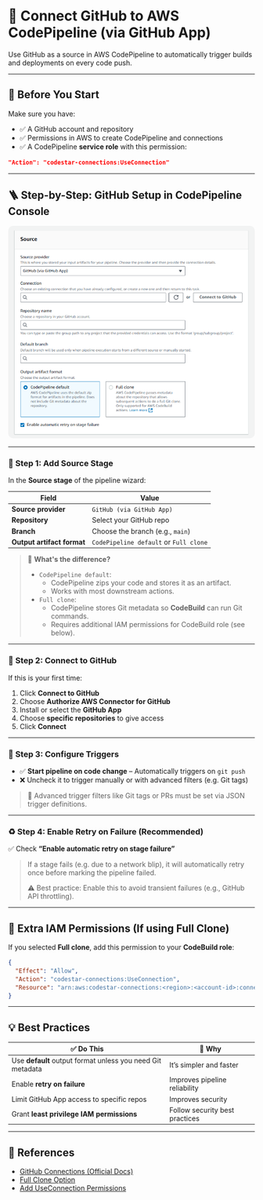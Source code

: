 # 🔗 **Connect GitHub to AWS CodePipeline (via GitHub App)**

Use GitHub as a source in AWS CodePipeline to automatically trigger builds and deployments on every code push.

---

## 🧰 **Before You Start**

Make sure you have:

- ✅ A GitHub account and repository
- ✅ Permissions in AWS to create CodePipeline and connections
- ✅ A CodePipeline **service role** with this permission:

```json
"Action": "codestar-connections:UseConnection"
```

---

## 🪜 **Step-by-Step: GitHub Setup in CodePipeline Console**

<div style="text-align: center">
  <img src="images/github-connection-configurations.png" style="border-radius: 10px" alt="GitHub connection configurations">
</div>

---

### 🧩 Step 1: Add Source Stage

In the **Source stage** of the pipeline wizard:

| Field                      | Value                                  |
| -------------------------- | -------------------------------------- |
| **Source provider**        | `GitHub (via GitHub App)`              |
| **Repository**             | Select your GitHub repo                |
| **Branch**                 | Choose the branch (e.g., `main`)       |
| **Output artifact format** | `CodePipeline default` or `Full clone` |

> 🧠 **What's the difference?**
>
> - `CodePipeline default`:
>   - CodePipeline zips your code and stores it as an artifact.
>   - Works with most downstream actions.
> - `Full clone`:
>   - CodePipeline stores Git metadata so **CodeBuild** can run Git commands.
>   - Requires additional IAM permissions for CodeBuild role (see below).

---

### 🔌 Step 2: Connect to GitHub

If this is your first time:

1. Click **Connect to GitHub**
2. Choose **Authorize AWS Connector for GitHub**
3. Install or select the **GitHub App**
4. Choose **specific repositories** to give access
5. Click **Connect**

---

### 🔁 Step 3: Configure Triggers

- ✅ **Start pipeline on code change** – Automatically triggers on `git push`
- ❌ Uncheck it to trigger manually or with advanced filters (e.g. Git tags)

> 📌 Advanced trigger filters like Git tags or PRs must be set via JSON trigger definitions.

---

### ♻️ Step 4: Enable Retry on Failure (Recommended)

✅ Check **“Enable automatic retry on stage failure”**

> If a stage fails (e.g. due to a network blip), it will automatically retry once before marking the pipeline failed.
>
> ⚠️ Best practice: Enable this to avoid transient failures (e.g., GitHub API throttling).

---

## 🔐 Extra IAM Permissions (If using Full Clone)

If you selected **Full clone**, add this permission to your **CodeBuild role**:

```json
{
  "Effect": "Allow",
  "Action": "codestar-connections:UseConnection",
  "Resource": "arn:aws:codestar-connections:<region>:<account-id>:connection/<connection-id>"
}
```

---

## 💡 Best Practices

| ✅ Do This                                                 | 💬 Why                         |
| ---------------------------------------------------------- | ------------------------------ |
| Use **default** output format unless you need Git metadata | It’s simpler and faster        |
| Enable **retry on failure**                                | Improves pipeline reliability  |
| Limit GitHub App access to specific repos                  | Improves security              |
| Grant **least privilege IAM permissions**                  | Follow security best practices |

---

## 📘 References

- [GitHub Connections (Official Docs)](https://docs.aws.amazon.com/codepipeline/latest/userguide/connections-github.html)
- [Full Clone Option](https://docs.aws.amazon.com/codepipeline/latest/userguide/tutorials-github-gitclone.html)
- [Add UseConnection Permissions](https://docs.aws.amazon.com/codepipeline/latest/userguide/security-iam.html#how-to-custom-role)
